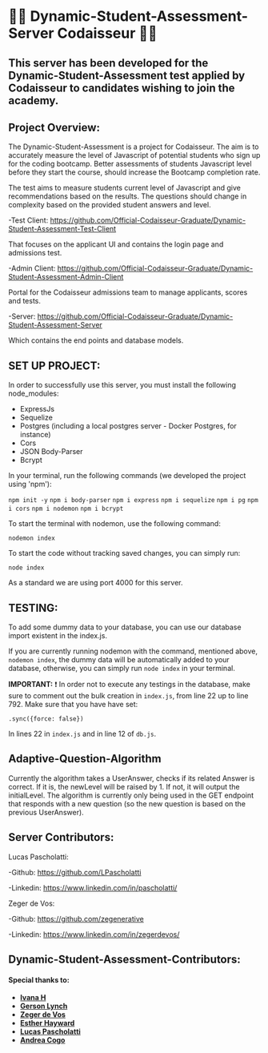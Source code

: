  # :man_technologist: Dynamic-Student-Assessment-Server Codaisseur :woman_technologist:

 ## This server has been developed for the Dynamic-Student-Assessment test applied by Codaisseur to candidates wishing to join the academy.

 ## Project Overview:

The Dynamic-Student-Assessment is a project for Codaisseur. The aim is to accurately measure the level of Javascript of potential students who sign up for the coding bootcamp. Better assessments of students Javascript level before they start the course, should increase the Bootcamp completion rate. 
 
The test aims to measure students current level of Javascript and give recommendations based on the results. The questions should change in complexity based on the provided student answers and level. 
 
-Test Client: https://github.com/Official-Codaisseur-Graduate/Dynamic-Student-Assessment-Test-Client

That focuses on the applicant UI and contains the login page and admissions test.
 
-Admin Client: https://github.com/Official-Codaisseur-Graduate/Dynamic-Student-Assessment-Admin-Client

Portal for the Codaisseur admissions team to manage applicants, scores and tests.
 
-Server: https://github.com/Official-Codaisseur-Graduate/Dynamic-Student-Assessment-Server

Which contains the end points and database models.

## SET UP PROJECT:

In order to successfully use this server, you must install the following node_modules:

 - ExpressJs
 - Sequelize 
 - Postgres (including a local postgres server - Docker Postgres, for instance)
 - Cors 
 - JSON Body-Parser
 - Bcrypt

 In your terminal, run the following commands (we developed the project using 'npm'):

 `npm init -y`
 `npm i body-parser`
 `npm i express`
 `npm i sequelize`
 `npm i pg`
 `npm i cors`
 `npm i nodemon`
 `npm i bcrypt`

 To start the terminal with nodemon, use the following command:

 `nodemon index`
 
 To start the code without tracking saved changes, you can simply run:

 `node index`

 As a standard we are using port 4000 for this server.

## TESTING:

To add some dummy data to your database, you can use our database import existent in the index.js.

If you are currently running nodemon with the command, mentioned above, `nodemon index`, the dummy data will be automatically added to your database, otherwise, you can simply run `node index` in your terminal.

**IMPORTANT:** :exclamation: In order not to execute any testings in the database, make sure to comment out the bulk creation in `index.js`, from line 22 up to line 792. Make sure that you have have set:

```.sync({force: false})```

In lines 22 in `index.js` and in line 12 of `db.js`.

## Adaptive-Question-Algorithm

Currently the algorithm takes a UserAnswer, checks if its related Answer is correct. If it is, the newLevel will be raised by 1. If not, it will output the initialLevel. 
The algorithm is currently only being used in the GET endpoint that responds with a new question (so the new question is based on the previous UserAnswer).

## Server Contributors:

Lucas Pascholatti:

-Github: https://github.com/LPascholatti

-Linkedin: https://www.linkedin.com/in/pascholatti/

Zeger de Vos:

-Github: https://github.com/zegenerative

-Linkedin: https://www.linkedin.com/in/zegerdevos/

## Dynamic-Student-Assessment-Contributors:

#### Special thanks to:
- **[Ivana H](https://github.com/future-ruins)**
- **[Gerson Lynch](https://github.com/gersly)**
- **[Zeger de Vos](https://github.com/zegenerative)**
- **[Esther Hayward](https://github.com/eawh02)**
- **[Lucas Pascholatti](https://github.com/LPascholatti)**
- **[Andrea Cogo](https://github.com/anderara)**

